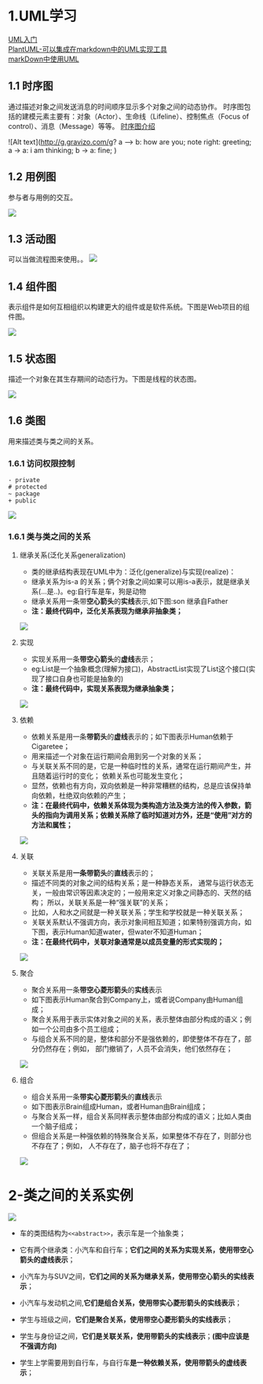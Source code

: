 # 1.UML学习
[UML入门](http://www.jianshu.com/p/1256e2643923)  
[PlantUML-可以集成在markdown中的UML实现工具](http://www.plantuml.com/plantuml/uml/SyfFKj2rKt3CoKnELR1Io4ZDoSa70000)  
[markDown中使用UML](http://blog.csdn.net/Zhangxichao100/article/details/77774752)  

## 1.1 时序图
通过描述对象之间发送消息的时间顺序显示多个对象之间的动态协作。
时序图包括的建模元素主要有：对象（Actor）、生命线（Lifeline）、控制焦点（Focus of control）、消息（Message）等等。
[时序图介绍](http://smartlife.blog.51cto.com/1146871/284874)

![Alt text](http://g.gravizo.com/g?
    a --> b: how are you;
	note right: greeting;
	a -> a: i am thinking;
	b -> a: fine;
)

## 1.2 用例图
参与者与用例的交互。

![](http://ww1.sinaimg.cn/large/6ab93b35gy1flbor7hieij207t06zdfx.jpg)


## 1.3 活动图
可以当做流程图来使用。。
![](http://ww1.sinaimg.cn/large/6ab93b35gy1flbsm2g51aj206w07s749.jpg)

## 1.4 组件图
表示组件是如何互相组织以构建更大的组件或是软件系统。下图是Web项目的组件图。

![](http://ww1.sinaimg.cn/large/6ab93b35gy1flbsn0c4glj208w04uwed.jpg)

## 1.5 状态图
描述一个对象在其生存期间的动态行为。下图是线程的状态图。


![](http://ww1.sinaimg.cn/large/6ab93b35gy1flbsnqs2rej20ed05hjrf.jpg)

## 1.6 类图
用来描述类与类之间的关系。

### 1.6.1 访问权限控制

	- private 
	# protected 
	~ package 
	+ public 

![](http://www.plantuml.com/plantuml/png/Iyv9B2vMS2dDpQrKgERILIWeoYnBB4bLICjCpKanv5862kINf2QNfAP0X8ouwXGA4fEp4zDJ5N9JIpBoKmmrDBcq5GfAat8oaw52Ha2XMW00)

### 1.6.1 类与类之间的关系

1. 继承关系(泛化关系generalization)
	- 类的继承结构表现在UML中为：泛化(generalize)与实现(realize)：
	- 继承关系为is-a 的关系；俩个对象之间如果可以用is-a表示，就是继承关系(...是..)。eg:自行车是车，狗是动物
	- 继承关系用一条带**空心箭头**的**实线**表示,如下图:son 继承自Father
	- **注：最终代码中，泛化关系表现为继承非抽象类；**

	![](http://www.plantuml.com/plantuml/png/SqiioKWjKh2fqTLL2CxF0m00)
2. 实现
	- 实现关系用一条**带空心箭头**的**虚线**表示；
	- eg:List是一个抽象概念(理解为接口)，AbstractList实现了List这个接口(实现了接口自身也可能是抽象的)
	- **注：最终代码中，实现关系表现为继承抽象类；**
	
	![](http://www.plantuml.com/plantuml/png/IqmgBYbAJ2vHICv9B2vMS8HoVJABIxWoyqfIYz8IarCLm5mGeM1JewU7eWe0)
3. 依赖
	- 依赖关系是用一条**带箭头**的**虚线**表示的；如下图表示Human依赖于Cigaretee；
	- 用来描述一个对象在运行期间会用到另一个对象的关系；
	- 与关联关系不同的是，它是一种临时性的关系，通常在运行期间产生，并且随着运行时的变化； 依赖关系也可能发生变化；
	- 显然，依赖也有方向，双向依赖是一种非常糟糕的结构，总是应该保持单向依赖，杜绝双向依赖的产生；
	- **注：在最终代码中，依赖关系体现为类构造方法及类方法的传入参数，箭头的指向为调用关系；依赖关系除了临时知道对方外，还是“使用”对方的方法和属性；**

	![](http://www.plantuml.com/plantuml/png/yoZDJSnJqDEpKt3EJ4yiIYqfIGK0)
4. 关联
	- 关联关系是用**一条带箭头**的**直线**表示的；
	- 描述不同类的对象之间的结构关系；是一种静态关系， 通常与运行状态无关，一般由常识等因素决定的；一般用来定义对象之间静态的、天然的结构； 所以，关联关系是一种“强关联”的关系；
	- 比如，人和水之间就是一种关联关系；学生和学校就是一种关联关系；
	- 关联关系默认不强调方向，表示对象间相互知道；如果特别强调方向，如下图，表示Human知道water，但water不知道Human；
	- **注：在最终代码中，关联对象通常是以成员变量的形式实现的；**

	![](http://www.plantuml.com/plantuml/png/Iyv9B2vM24yiIItYIWQpFKfp4_EumAI2hguTH0u0)
5. 聚合
	- 聚合关系用一条**带空心菱形箭头**的**实线**表示
	- 如下图表示Human聚合到Company上，或者说Company由Human组成；
	- 聚合关系用于表示实体对象之间的关系，表示整体由部分构成的语义；例如一个公司由多个员工组成；
	- 与组合关系不同的是，整体和部分不是强依赖的，即使整体不存在了，部分仍然存在；例如， 部门撤销了，人员不会消失，他们依然存在；

	![](http://www.plantuml.com/plantuml/png/SyxFBKZCgrJ8rzLLy2ZDJSm30000)
6. 组合
	- 组合关系用一条**带实心菱形箭头**的**直线**表示
	- 如下图表示Brain组成Human，或者Human由Brain组成；
	- 与聚合关系一样，组合关系同样表示整体由部分构成的语义；比如人类由一个脑子组成；
	- 但组合关系是一种强依赖的特殊聚合关系，如果整体不存在了，则部分也不存在了；例如， 人不存在了，脑子也将不存在了；

	![](http://www.plantuml.com/plantuml/png/yoZDJSnJqDBLLN0gIipC0m00)

# 2-类之间的关系实例

![](http://ww1.sinaimg.cn/large/6ab93b35gy1flbtqe0iblj20ns0bj0t8.jpg)

- 车的类图结构为`<<abstract>>`，表示车是一个抽象类；

- 它有两个继承类：小汽车和自行车；**它们之间的关系为实现关系，使用带空心箭头的虚线表示**；

- 小汽车为与SUV之间，**它们之间的关系为继承关系，使用带空心箭头的实线表示**；

- 小汽车与发动机之间,**它们是组合关系，使用带实心菱形箭头的实线表示**；

- 学生与班级之间，**它们是聚合关系，使用带空心菱形箭头的实线表示**；

- 学生与身份证之间，**它们是关联关系，使用带箭头的实线表示**；**(图中应该是不强调方向)**

- 学生上学需要用到自行车，与自行车**是一种依赖关系，使用带箭头的虚线表示**；
